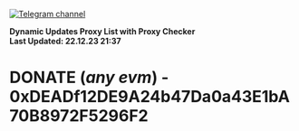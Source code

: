 [![Telegram channel](https://img.shields.io/endpoint?url=https://runkit.io/damiankrawczyk/telegram-badge/branches/master?url=https://t.me/n4z4v0d)](https://t.me/n4z4v0d) 

**Dynamic Updates Proxy List with Proxy Checker**  
**Last Updated: 22.12.23 21:37**

# DONATE (_any evm_) - 0xDEADf12DE9A24b47Da0a43E1bA70B8972F5296F2
